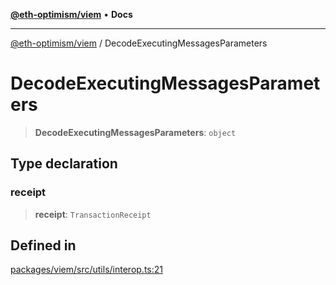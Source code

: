 [**@eth-optimism/viem**](../README.md) • **Docs**

***

[@eth-optimism/viem](../README.md) / DecodeExecutingMessagesParameters

# DecodeExecutingMessagesParameters

> **DecodeExecutingMessagesParameters**: `object`

## Type declaration

### receipt

> **receipt**: `TransactionReceipt`

## Defined in

[packages/viem/src/utils/interop.ts:21](https://github.com/ethereum-optimism/ecosystem/blob/5b57c542e6f02774701a464de238b830e81b7ecb/packages/viem/src/utils/interop.ts#L21)
